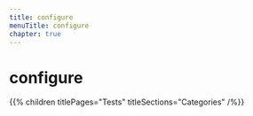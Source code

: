 ```yaml
---
title: configure
menuTitle: configure
chapter: true
---
```


# configure

{{% children titlePages="Tests" titleSections="Categories" /%}}